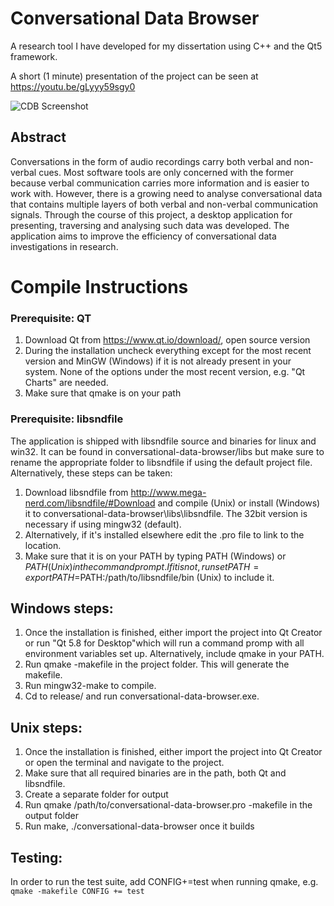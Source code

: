 # Conversational Data Browser
A research tool I have developed for my dissertation using C++ and the Qt5 framework.

A short (1 minute) presentation of the project can be seen at https://youtu.be/gLyyy59sgy0

![CDB Screenshot](http://i.imgur.com/PpX4Gfn.png)

## Abstract
Conversations in the form of audio recordings carry both verbal and non-verbal cues. Most software tools are
only concerned with the former because verbal communication carries more information and is easier to work
with. However, there is a growing need to analyse conversational data that contains multiple layers of both
verbal and non-verbal communication signals. Through the course of this project, a desktop application for
presenting, traversing and analysing such data was developed. The application aims to improve the efficiency of
conversational data investigations in research.


# Compile Instructions
### Prerequisite: QT
1. Download Qt from https://www.qt.io/download/, open source version
2. During the installation uncheck everything except for the most recent version and MinGW (Windows) if it is not already present in your system. None of the options under the most recent version, e.g. "Qt Charts" are needed.
3. Make sure that qmake is on your path

### Prerequisite: libsndfile
The application is shipped with libsndfile source and binaries for linux and win32. It can be found in conversational-data-browser/libs but make sure to rename the appropriate folder to libsndfile if using the default project file. Alternatively, these steps can be taken:
1. Download libsndfile from http://www.mega-nerd.com/libsndfile/#Download and compile (Unix) or install (Windows) it to conversational-data-browser\libs\libsndfile. The 32bit version is necessary if using mingw32 (default).
2. Alternatively, if it's installed elsewhere edit the .pro file to link to the location.
3. Make sure that it is on your PATH by typing PATH (Windows) or $PATH (Unix) in the command prompt. If it is not, run
set PATH=%PATH%;X:\path\to\libsndfile\bin (Windows)
export PATH=$PATH:/path/to/libsndfile/bin (Unix)
to include it.

## Windows steps:
1. Once the installation is finished, either import the project into Qt Creator or run "Qt 5.8 for Desktop"which will run a command promp with all environment variables set up. Alternatively, include qmake in your PATH.
2. Run qmake -makefile in the project folder. This will generate the makefile.
3. Run mingw32-make to compile.
4. Cd to release/ and run conversational-data-browser.exe.

## Unix steps:
1. Once the installation is finished, either import the project into Qt Creator or open the terminal and navigate to the project.
2. Make sure that all required binaries are in the path, both Qt and libsndfile.
3. Create a separate folder for output
4. Run qmake /path/to/conversational-data-browser.pro -makefile in the output folder
5. Run make, ./conversational-data-browser once it builds


## Testing:
In order to run the test suite, add CONFIG+=test when running qmake, e.g. 
``` qmake -makefile CONFIG += test ```

